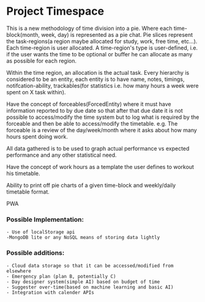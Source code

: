# Project Timespace

This is a new methodology of time division into a pie. Where each time-block(month, week, day) is represented as a pie chat. Pie slices represent the task-regions(a region maybe allocated for study, work, free time, etc...). Each time-region is user allocated. A time-region's type is user-defined, i.e. if the user wants the time to be optional or buffer he can allocate as many as possible for each region. 

Within the time region, an allocation is the actual task. Every hierarchy is considered to be an entity, each entity is to have name, notes, timings, notifcation-ability, trackables(for statistics i.e. how many hours a week were spent on X task within).

Have the concept of forceables(ForcedEntity) where it must have information reported to by due date so that after that due date it is not possible to access/modify the time system but to log what is required by the forceable and then be able to access/modify the timetable. e.g. The forceable is a review of the day/week/month where it asks about how many hours spent doing work.

All data gathered is to be used to graph actual performance vs expected performance and any other statistical need.

Have the concept of work hours as a template the user defines to workout his timetable.

Ability to print off pie charts of a given time-block and weekly/daily timetable format.

PWA

### Possible Implementation:

    - Use of localStorage api
    -MongoDB lite or any NoSQL means of storing data lightly

### Possible additions:
    - Cloud data storage so that it can be accessed/modified from elsewhere 
    - Emergency plan (plan B, potentially C) 
    - Day designer system(simple AI) based on budget of time 
    - Suggester over-time(based on machine learning and basic AI)
    - Integration with calender APIs
    
